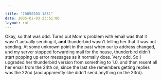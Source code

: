 ```yaml
---

title: "20050203-1851"
date: 2005-02-03 23:51:00
layout: rut
---
```


Okay, so that was odd.  Turns out Mom's problem with email was that
it wasn't actually sending it, <strong>and</strong> thunderbird
wasn't telling her that it was not sending.  At some unknown point
in the past when our ip address changed, and my server stopped
forwarding mail for the house, thunderbird didn't start popping up
error messages as it normally does.  Very odd.  So I upgraded her
thunderbird version from something to 1.0, and then resent all her
email from the 24th on, since the last she remembers getting replies
was the 22nd (and apparently she didn't send anything on the 23rd).

